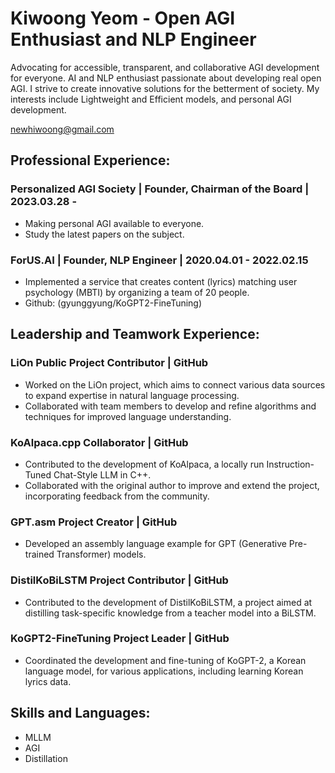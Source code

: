 # Kiwoong Yeom - Open AGI Enthusiast and NLP Engineer
Advocating for accessible, transparent, and collaborative AGI development for everyone. AI and NLP enthusiast passionate about developing real open AGI. I strive to create innovative solutions for the betterment of society. My interests include Lightweight and Efficient models, and personal AGI development.

newhiwoong@gmail.com

## Professional Experience:
### Personalized AGI Society | Founder, Chairman of the Board | 2023.03.28 -
-	Making personal AGI available to everyone.
-	Study the latest papers on the subject.

### ForUS.AI | Founder, NLP Engineer | 2020.04.01 - 2022.02.15
-	Implemented a service that creates content (lyrics) matching user psychology (MBTI) by organizing a team of 20 people.
-	Github: (gyunggyung/KoGPT2-FineTuning)

## Leadership and Teamwork Experience:
### LiOn Public Project Contributor | GitHub
-	Worked on the LiOn project, which aims to connect various data sources to expand expertise in natural language processing.
-	Collaborated with team members to develop and refine algorithms and techniques for improved language understanding.

### KoAlpaca.cpp Collaborator | GitHub
-	Contributed to the development of KoAlpaca, a locally run Instruction-Tuned Chat-Style LLM in C++.
-	Collaborated with the original author to improve and extend the project, incorporating feedback from the community.

### GPT.asm Project Creator | GitHub
-	Developed an assembly language example for GPT (Generative Pre-trained Transformer) models.

### DistilKoBiLSTM Project Contributor | GitHub
-	Contributed to the development of DistilKoBiLSTM, a project aimed at distilling task-specific knowledge from a teacher model into a BiLSTM.

### KoGPT2-FineTuning Project Leader | GitHub 
-	Coordinated the development and fine-tuning of KoGPT-2, a Korean language model, for various applications, including learning Korean lyrics data.

## Skills and Languages:
- MLLM
- AGI
- Distillation
